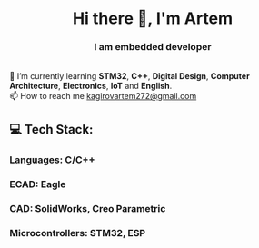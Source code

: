 <h1 align="center">Hi there 👋, I'm Artem</h1>
<h3 align="center">I am embedded developer</h3>

<br>🌱 I’m currently learning **STM32**, **C++**, **Digital Design**, **Computer Architecture**, **Electronics**, **IoT** and **English**.<br>📫 How to reach me kagirovartem272@gmail.com<br>

## 💻 Tech Stack:
### Languages: **C/C++**
### ECAD: **Eagle**
### CAD: **SolidWorks**, **Creo Parametric**
### Microcontrollers: **STM32**, **ESP**

<!--
**ArtemHW/ArtemHW** is a ✨ _special_ ✨ repository because its `README.md` (this file) appears on your GitHub profile.

Here are some ideas to get you started:

- 🔭 I’m currently working on ...
- 🌱 I’m currently learning ...
- 👯 I’m looking to collaborate on ...
- 🤔 I’m looking for help with ...
- 💬 Ask me about ...
- 📫 How to reach me: ...
- 😄 Pronouns: ...
- ⚡ Fun fact: ...
-->
